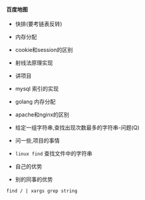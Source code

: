 #### 百度地图



* 快排(要考链表反转)
* 内存分配
* cookie和session的区别 
* 射线法原理实现
* 讲项目
* mysql 索引的实现
* golang 内存分配


* apache和nginx的区别
* 给定一组字符串,查找出现次数最多的字符串-问题(Q)
* 问一些,项目的事情
* `linux find` 查找文件中的字符串






* 自己的优势
* 别的同事的优势


```linux
find / | xargs grep string 
```
